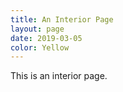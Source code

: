 ```yaml
---
title: An Interior Page
layout: page
date: 2019-03-05
color: Yellow
---
```


This is an interior page.